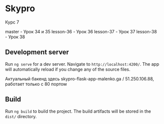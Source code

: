 # Skypro
Курс 7

master - Урок 34 и 35
lesson-36 - Урок 36
lesson-37 - Урок 37
lesson-38 - Урок 38

## Development server

Run `ng serve` for a dev server. Navigate to `http://localhost:4200/`. The app will automatically reload if you change any of the source files.

Актуальный бакенд здесь skypro-flask-app-malenko.ga / 51.250.106.88, работает только с 80 портом

## Build

Run `ng build` to build the project. The build artifacts will be stored in the `dist/` directory.
